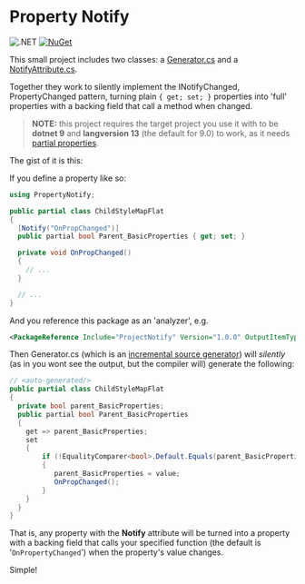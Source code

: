 # Property Notify

![.NET](https://github.com/ChrisPritchard/PropertyNotify/actions/workflows/dotnet.yml/badge.svg) [![NuGet](https://img.shields.io/nuget/v/PropertyNotify.svg)](https://www.nuget.org/packages/PropertyNotify/)

This small project includes two classes: a [Generator.cs](./PropertyNotify/Generator.cs) and a [NotifyAttribute.cs](./PropertyNotify/NotifyAttribute.cs).

Together they work to silently implement the INotifyChanged, PropertyChanged pattern, turning plain `{ get; set; }` properties into 'full' properties with a backing field that call a method when changed.

> **NOTE:** this project requires the target project you use it with to be  **dotnet 9** and **langversion 13** (the default for 9.0) to work, as it needs [partial properties](https://learn.microsoft.com/en-us/dotnet/csharp/language-reference/proposals/csharp-13.0/partial-properties).

The gist of it is this:

If you define a property like so:

```c#
using PropertyNotify;

public partial class ChildStyleMapFlat
{
  [Notify("OnPropChanged")]
  public partial bool Parent_BasicProperties { get; set; }

  private void OnPropChanged() 
  {
    // ...
  }

  // ...
}
```

And you reference this package as an 'analyzer', e.g.

```xml
<PackageReference Include="ProjectNotify" Version="1.0.0" OutputItemType="Analyzer" />
```

Then Generator.cs (which is an [incremental source generator](https://github.com/dotnet/roslyn/blob/main/docs/features/incremental-generators.cookbook.md)) will *silently* (as in you wont see the output, but the compiler will) generate the following:

```c#
// <auto-generated/>
public partial class ChildStyleMapFlat
{
  private bool parent_BasicProperties;
  public partial bool Parent_BasicProperties
  {
    get => parent_BasicProperties;
    set 
    {
        if (!EqualityComparer<bool>.Default.Equals(parent_BasicProperties, value))
        {
           parent_BasicProperties = value;
           OnPropChanged();
        }
    }
  }
}
```

That is, any property with the **Notify** attribute will be turned into a property with a backing field that calls your specified function (the default is '`OnPropertyChanged`') when the property's value changes.

Simple!
